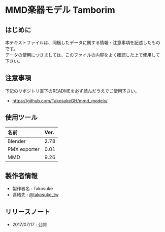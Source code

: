 # MMD楽器モデル Tamborim

## はじめに

本テキストファイルは、同梱したデータに関する情報・注意事項を記述したものです。  
データの使用につきましては、このファイルの内容をよく確認した上で使用して下さい。  

## 注意事項

下記のリポジトリ直下のREADMEを必ず読んだうえでご使用下さい。

- <https://github.com/TakosukeGH/mmd_models/>

## 使用ツール

| 名前         | Ver. |
|:-------------|:-----|
| Blender      | 2.78 |
| PMX exporter | 0.01 |
| MMD          | 9.26 |

## 製作者情報

- 製作者名 : Takosuke
- 連絡先   : [@takosuke_tw](https://twitter.com/takosuke_tw)

## リリースノート

- 2017/07/17 : 公開